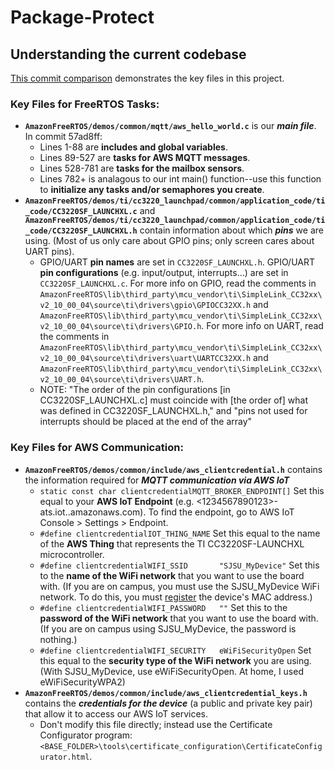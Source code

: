 # Package-Protect

## Understanding the current codebase
[This commit comparison](https://github.com/ZoieM/Package-Protect/compare/2d71048..57ad8ff) demonstrates the key files in this project.

### Key Files for FreeRTOS Tasks:
+ **`AmazonFreeRTOS/demos/common/mqtt/aws_hello_world.c`** is our ***main file***. In commit 57ad8ff:
  + Lines 1-88 are **includes and global variables**.
  + Lines 89-527 are **tasks for AWS MQTT messages**.
  + Lines 528-781 are **tasks for the mailbox sensors**.
  + Lines 782+ is analagous to our int main() function--use this function to **initialize any tasks and/or semaphores you create**.
+ **`AmazonFreeRTOS/demos/ti/cc3220_launchpad/common/application_code/ti_code/CC3220SF_LAUNCHXL.c`** and **`AmazonFreeRTOS/demos/ti/cc3220_launchpad/common/application_code/ti_code/CC3220SF_LAUNCHXL.h`** contain information about which ***pins*** we are using. (Most of us only care about GPIO pins; only screen cares about UART pins).
  + GPIO/UART **pin names** are set in `CC3220SF_LAUNCHXL.h`. GPIO/UART **pin configurations** (e.g. input/output, interrupts...) are set in `CC3220SF_LAUNCHXL.c`. For more info on GPIO, read the comments in `AmazonFreeRTOS\lib\third_party\mcu_vendor\ti\SimpleLink_CC32xx\v2_10_00_04\source\ti\drivers\gpio\GPIOCC32XX.h` and `AmazonFreeRTOS\lib\third_party\mcu_vendor\ti\SimpleLink_CC32xx\v2_10_00_04\source\ti\drivers\GPIO.h`. For more info on UART, read the comments in `AmazonFreeRTOS\lib\third_party\mcu_vendor\ti\SimpleLink_CC32xx\v2_10_00_04\source\ti\drivers\uart\UARTCC32XX.h` and `AmazonFreeRTOS\lib\third_party\mcu_vendor\ti\SimpleLink_CC32xx\v2_10_00_04\source\ti\drivers\UART.h`.
  + NOTE:  "The order of the pin configurations [in CC3220SF_LAUNCHXL.c] must coincide with [the order of] what was defined in CC3220SF_LAUNCHXL.h," and "pins not used for interrupts should be placed at the end of the array"

### Key Files for AWS Communication: 
+ **`AmazonFreeRTOS/demos/common/include/aws_clientcredential.h`** contains the information required for ***MQTT communication via AWS IoT***
  + `static const char clientcredentialMQTT_BROKER_ENDPOINT[]` Set this equal to your **AWS IoT Endpoint** (e.g. <1234567890123>-ats.iot.<us-east-1>.amazonaws.com). To find the endpoint, go to AWS IoT Console > Settings > Endpoint.
  + `#define clientcredentialIOT_THING_NAME` Set this equal to the name of the **AWS Thing** that represents the TI CC3220SF-LAUNCHXL microcontroller.
  + `#define clientcredentialWIFI_SSID       "SJSU_MyDevice"` Set this to the **name of the WiFi network** that you want to use the board with. (If you are on campus, you must use the SJSU_MyDevice WiFi network. To do this, you must [register](https://one.sjsu.edu/task/all/my-devices-portal) the device's MAC address.)
  + `#define clientcredentialWIFI_PASSWORD   ""` Set this to the **password of the WiFi network** that you want to use the board with. (If you are on campus using SJSU_MyDevice, the password is nothing.)
  + `#define clientcredentialWIFI_SECURITY   eWiFiSecurityOpen`  Set this equal to the **security type of the WiFi network** you are using. (With SJSU_MyDevice, use eWiFiSecurityOpen. At home, I used eWiFiSecurityWPA2)
+ **`AmazonFreeRTOS/demos/common/include/aws_clientcredential_keys.h`** contains the ***credentials for the device*** (a public and private key pair) that allow it to access our AWS IoT services.
  + Don't modify this file directly; instead use the Certificate Configurator program: `<BASE_FOLDER>\tools\certificate_configuration\CertificateConfigurator.html`.

